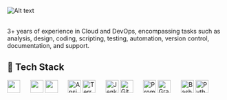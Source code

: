 ![Alt text](https://github.com/user-attachments/assets/4d60034f-32f7-4b4f-b985-1c31bc856dec)<br><br>

3+ years of experience in Cloud and DevOps, encompassing tasks such as analysis, design, coding, scripting, testing, automation, version control, documentation, and support.
## 🔧 Tech Stack
<p>
  <img src="https://user-images.githubusercontent.com/25181517/183896132-54262f2e-6d98-41e3-8888-e40ab5a17326.png" width="30" height="30"/>
  &nbsp;&nbsp;&nbsp;&nbsp;
  <img src="https://img.icons8.com/dusk/64/000000/docker.png" width="30" height="30"/>
  <img src="https://img.icons8.com/color/50/000000/kubernetes.png" width="30" height="30"/>
  &nbsp;&nbsp;&nbsp;&nbsp;
  <img src="https://img.icons8.com/color/48/000000/ansible.png" width="30" height="30" alt="Ansible">
  <img src="https://img.icons8.com/color/48/000000/terraform.png" width="30" height="30" alt="Terraform">
  &nbsp;&nbsp;&nbsp;&nbsp;
  <img src="https://img.icons8.com/color/48/000000/jenkins.png" width="30" height="30" alt="Jenkins">
  <img src="https://img.icons8.com/color/48/000000/github--v1.png" width="30" height="30" alt="GitHub Actions">
  &nbsp;&nbsp;&nbsp;&nbsp;
  <img width="30" height="30" src="https://user-images.githubusercontent.com/25181517/182534182-c510199a-7a4d-4084-96e3-e3db2251bbce.png" alt="Prometheus" title="Prometheus">
  <img src="https://img.icons8.com/color/48/000000/grafana.png" width="30" height="30" alt="Grafana">
  &nbsp;&nbsp;&nbsp;&nbsp;
  <img src="https://img.icons8.com/color/48/000000/bash.png" width="30" height="30" alt="Bash">
  <img src="https://img.icons8.com/color/48/000000/python.png" width="30" height="30" alt="Python">
</p>
